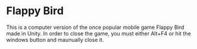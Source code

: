 # Flappy Bird

This is a computer version of the once popular mobile game Flappy Bird made in Unity. In order to close the game, you must either Alt+F4 or hit the windows button and maunually close it.